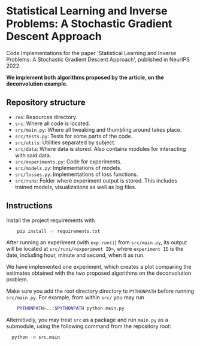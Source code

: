 # Statistical Learning and Inverse Problems: A Stochastic Gradient Descent Approach

Code Implementations for the paper 'Statistical Learning and Inverse
Problems: A Stochastic Gradient Descent Approach', published in NeurIPS
2022.

**We implement both algorithms proposed by the article, on the deconvolution
example.**

## Repository structure

* `res`: Resources directory.
* `src`: Where all code is located.
* `src/main.py`: Where all tweaking and thumbling around takes place.
* `src/tests.py`: Tests for some parts of the code.
* `src/utils`: Utilities separated by subject.
* `src/data`: Where data is stored. Also contains modules for interacting
  with said data.
* `src/experiments.py`: Code for experiments.
* `src/models.py`: Implementations of models.
* `src/losses.py`: Implementations of loss functions.
* `src/runs`: Folder where experiment output is stored. This includes
  trained models, visualizations as well as log files.

## Instructions

Install the project requirements with
```sh
    pip install -r requirements.txt
```

After running an experiment (with `exp.run()`) from `src/main.py`, its
output will be located at `src/runs/<experiment ID>`, where
`experiment ID` is the date, including hour, minute and second, when it
as run.

We have implemented one experiment, which creates a plot comparing the
estimates obtained with the two proposed algorithms on the deconvolution
problem.

Make sure you add the root directory directory to `PYTHONPATH` before running
`src/main.py`. For example, from within `src/` you may run
```sh
    PYTHONPATH=..:$PYTHONPATH python main.py
```

Alternitively, you may treat `src` as a package and run `main.py` as a submodule, using the following command from the repository root:
```sh
  python -m src.main
```
